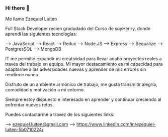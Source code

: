 ### Hi there 👋

Me llamo Ezequiel Luiten

Full Stack Developer recien gradudado del Curso de soyHenry, donde aprendí las siguientes tecnologías:

--> JavaScript
--> React
--> Redux
--> Node.JS
--> Express
--> Sequalize
--> PostgresSQL
--> MongoDB

IT me permitió expandir mi creatividad para llevar acabo proyectos reales a través del trabajo en equipo. Mi mayor destacamiento es mi capacidad para adaptarme a las adversidades nuevas y aprender de mis errores sin rendirme nunca.

Disfruto de un ambiente armónico de trabajo, me gusta transmitir alegría, comodidad y motivación a mi entorno.

Siempre estoy dispuesto e interesado en aprender y continuar creciendo al enfrentar nuevos retos.


Puedes contactarme a travez de los siguientes links:

--> ezequiel.luiten@gmail.com
--> https://www.linkedin.com/in/ezequiel-luiten-5b0710224/
